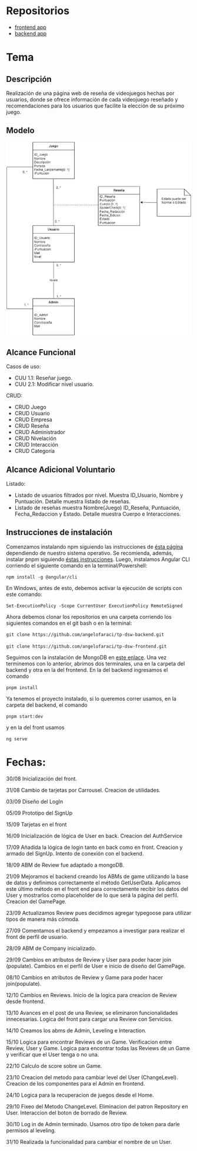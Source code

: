 # Repositorios #
- [frontend app](https://github.com/angelofaraci/tp-dsw-frontend "frontend app")
- [backend app](https://github.com/angelofaraci/tp-dsw-backend "backend app")
 
# Tema #
## Descripción ##
Realización de una página web de reseña de videojuegos hechas por usuarios, donde se ofrece información de cada videojuego reseñado y recomendaciones para los usuarios que facilite la elección de su próximo juego.
## Modelo ##
![Modelo de Dominio](https://github.com/angelofaraci/tp/blob/db26bb9a40f49eabd76474fadd07283ecde9d922/ModeloDominio.png)

## Alcance Funcional ##
Casos de uso:

- CUU 1.1: Reseñar juego.
- CUU 2.1: Modificar nivel usuario.

CRUD:

-	CRUD Juego
-	CRUD Usuario
-	CRUD Empresa
-	CRUD Reseña
-	CRUD Administrador
-	CRUD Nivelación
-	CRUD Interacción
-	CRUD Categoría


## Alcance Adicional Voluntario ##
Listado:

-	Listado de usuarios filtrados por nivel. Muestra ID_Usuario, Nombre y Puntuación. Detalle muestra listado de reseñas.
-	Listado de reseñas muestra Nombre(Juego) ID_Reseña, Puntuación, Fecha_Redaccion y Estado. Detalle muestra Cuerpo e Interacciones.

## Instrucciones de instalación ##
Comenzamos instalando npm siguiendo las instrucciones de [ésta página](https://docs.npmjs.com/downloading-and-installing-node-js-and-npm) dependiendo de nuestro sistema operativo. Se recomienda, además, instalar pnpm siguiendo [éstas instrucciones](https://pnpm.io/installation).
Luego, instalamos Angular CLI corriendo el siguiente comando en la terminal/Powershell:

    npm install -g @angular/cli

En Windows, antes de esto, debemos activar la ejecución de scripts con este comando:

    Set-ExecutionPolicy -Scope CurrentUser ExecutionPolicy RemoteSigned

Ahora debemos clonar los repositorios en una carpeta corriendo los siguientes comandos en el git bash o en la terminal:

    git clone https://github.com/angelofaraci/tp-dsw-backend.git

    git clone https://github.com/angelofaraci/tp-dsw-frontend.git

Seguimos con la instalación de MongoDB en [este enlace](https://www.mongodb.com/docs/manual/installation/).
Una vez terminemos con lo anterior, abrimos dos terminales, una en la carpeta del backend y otra en la del frontend. En la del backend ingresamos el comando

    pnpm install

Ya tenemos el proyecto instalado, si lo queremos correr usamos, en la carpeta del backend, el comando 

    pnpm start:dev
y en la del front usamos

    ng serve

# Fechas: #
30/08
Inicialización del front.

31/08
Cambio de tarjetas por Carrousel. Creacion de utilidades.

03/09
Diseño del LogIn

05/09
Prototipo del SignUp

15/09
Tarjetas en el front

16/09
Inicialización de lógica de User en back. Creacion del AuthService

17/09
Añadida la lógica de login tanto en back como en front. Creacion y armado del SignUp. Intento de conexión con el backend.

18/09
ABM de Review fue adaptado a mongoDB.

21/09
Mejoramos el backend creando los ABMs de game utilizando la base de datos y definimos correctamente el método GetUserData. Aplicamos este último método en el front end para correctamente recibir los datos del User y mostrarlos como placeholder de lo que será la página del perfil. Creacion del GamePage.

23/09
Actualizamos Review pues decidimos agregar typegoose para utilizar tipos de manera más cómoda.

27/09
Comentamos el backend y empezamos a investigar para realizar el front de perfil de usuario. 

28/09
ABM de Company inicializado.

29/09
Cambios en atributos de Review y User para poder hacer join (populate). Cambios en el perfil de User e inicio de diseño del GamePage.

08/10
Cambios en atributos de Review y Game para poder hacer join(populate).

12/10
Cambios en Reviews. Inicio de la logica para creacion de Review desde frontend.

13/10
Avances en el post de una Review, se eliminaron funcionalidades innecesarias. Logica del front para cargar una Review con Servicios.

14/10
Creamos los abms de Admin, Leveling e Interaction.

15/10
Logica para encontrar Reviews de un Game. Verificacion entre Review, User y Game. Logica para encontrar todas las Reviews de un Game y verificar que el User tenga o no una.

22/10
Calculo de score sobre un Game.

23/10
Creacion del metodo para cambiar level del User (ChangeLevel). Creacion de los componentes para el Admin en frontend.

24/10
Logica para la recuperacion de juegos desde el Home.

29/10
Fixeo del Metodo ChangeLevel. Eliminacion del patron Repository en User. Interaccion del boton de borrado de Review.

30/10
Log in de Admin terminado. Usamos otro tipo de token para darle permisos al leveling.

31/10
Realizada la funcionalidad para cambiar el nombre de un User.
